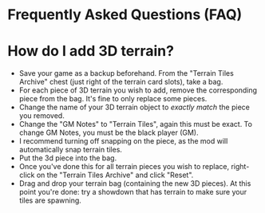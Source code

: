 # Frequently Asked Questions (FAQ)

# How do I add 3D terrain?
- Save your game as a backup beforehand. From the "Terrain Tiles Archive" chest (just right of the terrain card slots), take a bag.
- For each piece of 3D terrain you wish to add, remove the corresponding piece from the bag. It's fine to only replace some pieces.
- Change the name of your 3D terrain object to *exactly match* the piece you removed.
- Change the "GM Notes" to "Terrain Tiles", again this must be exact. To change GM Notes, you must be the black player (GM).
- I recommend turning off snapping on the piece, as the mod will automatically snap terrain tiles.
- Put the 3d piece into the bag.
- Once you've done this for all terrain pieces you wish to replace, right-click on the "Terrain Tiles Archive" and click "Reset".
- Drag and drop your terrain bag (containing the new 3D pieces). At this point you're done: try a showdown that has terrain to make sure your tiles are spawning.
